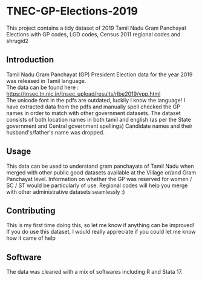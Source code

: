 # TNEC-GP-Elections-2019

This project contains a tidy dataset of 2019 Tamil Nadu Gram Panchayat Elections with GP codes, LGD codes, Census 2011 regional codes and shrugid2

## Introduction

Tamil Nadu Gram Panchayat (GP) President Election data for the year 2019 was released in Tamil language. 	
The data can be found here : https://tnsec.tn.nic.in/tnsec_upload/results/rlbe2019/vpp.html 	
The unicode font in the pdfs are outdated, luckily I know the language!
I have extracted data from the pdfs and manually spell checked the GP names in order to match with other government datasets.
The dataset consists of both location names in both tamil and english (as per the State government and Central government spellings)
Candidate names and their husband's/father's name was dropped. 


## Usage
This data can be used to understand gram panchayats of Tamil Nadu when merged with other public good datasets available at the Village or/and Gram Panchayat level.
Information on whether the GP was reserved for women / SC / ST would be particularly of use.
Regional codes will help you merge with other administrative datasets seamlessly :)


## Contributing

This is my first time doing this, so let me know if anything can be improved!
If you do use this dataset, I would really appreciate if you could let me know how it came of help 

## Software

The data was cleaned with a mix of softwares including R and Stata 17.



